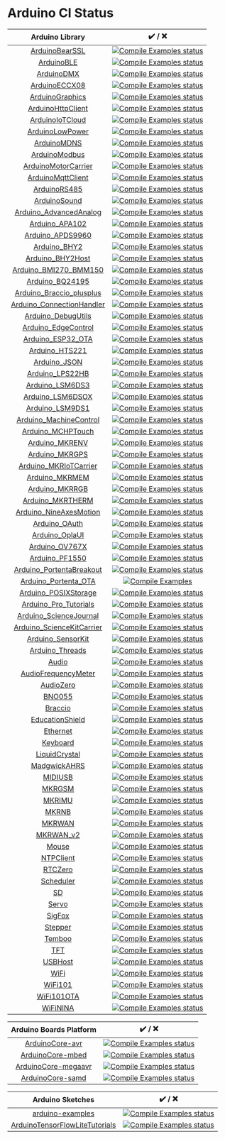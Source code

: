 Arduino CI Status
=================
| Arduino Library | ✔️ / ❌ |
|:----------:|:------:|
| [ArduinoBearSSL](https://github.com/arduino-libraries/ArduinoBearSSL) | [![Compile Examples status](https://github.com/arduino-libraries/ArduinoBearSSL/actions/workflows/compile-examples.yml/badge.svg)](https://github.com/arduino-libraries/ArduinoBearSSL/actions/workflows/compile-examples.yml) |
| [ArduinoBLE](https://github.com/arduino-libraries/ArduinoBLE) | [![Compile Examples status](https://github.com/arduino-libraries/ArduinoBLE/actions/workflows/compile-examples.yml/badge.svg)](https://github.com/arduino-libraries/ArduinoBLE/actions/workflows/compile-examples.yml) |
| [ArduinoDMX](https://github.com/arduino-libraries/ArduinoDMX) | [![Compile Examples status](https://github.com/arduino-libraries/ArduinoDMX/actions/workflows/compile-examples.yml/badge.svg)](https://github.com/arduino-libraries/ArduinoDMX/actions/workflows/compile-examples.yml) |
| [ArduinoECCX08](https://github.com/arduino-libraries/ArduinoECCX08) | [![Compile Examples status](https://github.com/arduino-libraries/ArduinoECCX08/actions/workflows/compile-examples.yml/badge.svg)](https://github.com/arduino-libraries/ArduinoECCX08/actions/workflows/compile-examples.yml) |
| [ArduinoGraphics](https://github.com/arduino-libraries/ArduinoGraphics) | [![Compile Examples status](https://github.com/arduino-libraries/ArduinoGraphics/actions/workflows/compile-examples.yml/badge.svg)](https://github.com/arduino-libraries/ArduinoGraphics/actions/workflows/compile-examples.yml) |
| [ArduinoHttpClient](https://github.com/arduino-libraries/ArduinoHttpClient) | [![Compile Examples status](https://github.com/arduino-libraries/ArduinoHttpClient/actions/workflows/compile-examples.yml/badge.svg)](https://github.com/arduino-libraries/ArduinoHttpClient/actions/workflows/compile-examples.yml) |
| [ArduinoIoTCloud](https://github.com/arduino-libraries/ArduinoIoTCloud) | [![Compile Examples status](https://github.com/arduino-libraries/ArduinoIoTCloud/actions/workflows/compile-examples.yml/badge.svg)](https://github.com/arduino-libraries/ArduinoIoTCloud/actions/workflows/compile-examples.yml) |
| [ArduinoLowPower](https://github.com/arduino-libraries/ArduinoLowPower) | [![Compile Examples status](https://github.com/arduino-libraries/ArduinoLowPower/actions/workflows/compile-examples.yml/badge.svg)](https://github.com/arduino-libraries/ArduinoLowPower/actions/workflows/compile-examples.yml) |
| [ArduinoMDNS](https://github.com/arduino-libraries/ArduinoMDNS) | [![Compile Examples status](https://github.com/arduino-libraries/ArduinoMDNS/actions/workflows/compile-examples.yml/badge.svg)](https://github.com/arduino-libraries/ArduinoMDNS/actions/workflows/compile-examples.yml) |
| [ArduinoModbus](https://github.com/arduino-libraries/ArduinoModbus) | [![Compile Examples status](https://github.com/arduino-libraries/ArduinoModbus/actions/workflows/compile-examples.yml/badge.svg)](https://github.com/arduino-libraries/ArduinoModbus/actions/workflows/compile-examples.yml) |
| [ArduinoMotorCarrier](https://github.com/arduino-libraries/ArduinoMotorCarrier) | [![Compile Examples status](https://github.com/arduino-libraries/ArduinoMotorCarrier/actions/workflows/compile-examples.yml/badge.svg)](https://github.com/arduino-libraries/ArduinoMotorCarrier/actions/workflows/compile-examples.yml) |
| [ArduinoMqttClient](https://github.com/arduino-libraries/ArduinoMqttClient) | [![Compile Examples status](https://github.com/arduino-libraries/ArduinoMqttClient/actions/workflows/compile-examples.yml/badge.svg)](https://github.com/arduino-libraries/ArduinoMqttClient/actions/workflows/compile-examples.yml) |
| [ArduinoRS485](https://github.com/arduino-libraries/ArduinoRS485) | [![Compile Examples status](https://github.com/arduino-libraries/ArduinoRS485/actions/workflows/compile-examples.yml/badge.svg)](https://github.com/arduino-libraries/ArduinoRS485/actions/workflows/compile-examples.yml) |
| [ArduinoSound](https://github.com/arduino-libraries/ArduinoSound) | [![Compile Examples status](https://github.com/arduino-libraries/ArduinoSound/actions/workflows/compile-examples.yml/badge.svg)](https://github.com/arduino-libraries/ArduinoSound/actions/workflows/compile-examples.yml) |
| [Arduino_AdvancedAnalog](https://github.com/arduino-libraries/Arduino_AdvancedAnalog) | [![Compile Examples status](https://github.com/arduino-libraries/Arduino_AdvancedAnalog/actions/workflows/compile-examples.yml/badge.svg)](https://github.com/arduino-libraries/Arduino_AdvancedAnalog/actions/workflows/compile-examples.yml) |
| [Arduino_APA102](https://github.com/arduino-libraries/Arduino_APA102) | [![Compile Examples status](https://github.com/arduino-libraries/Arduino_APA102/actions/workflows/compile-examples.yml/badge.svg)](https://github.com/arduino-libraries/Arduino_APA102/actions/workflows/compile-examples.yml) |
| [Arduino_APDS9960](https://github.com/arduino-libraries/Arduino_APDS9960) | [![Compile Examples status](https://github.com/arduino-libraries/Arduino_APDS9960/actions/workflows/compile-examples.yml/badge.svg)](https://github.com/arduino-libraries/Arduino_APDS9960/actions/workflows/compile-examples.yml) |
| [Arduino_BHY2](https://github.com/arduino-libraries/Arduino_BHY2) | [![Compile Examples status](https://github.com/arduino/nicla-sense-me-fw/actions/workflows/compile-examples.yml/badge.svg)](https://github.com/arduino/nicla-sense-me-fw/actions/workflows/compile-examples.yml) |
| [Arduino_BHY2Host](https://github.com/arduino-libraries/Arduino_BHY2Host) | [![Compile Examples status](https://github.com/arduino/nicla-sense-me-fw/actions/workflows/compile-examples.yml/badge.svg)](https://github.com/arduino/nicla-sense-me-fw/actions/workflows/compile-examples.yml) |
| [Arduino_BMI270_BMM150](https://github.com/arduino-libraries/Arduino_BMI270_BMM150) | [![Compile Examples status](https://github.com/arduino-libraries/Arduino_BMI270_BMM150/actions/workflows/compile-examples.yml/badge.svg)](https://github.com/arduino-libraries/Arduino_BMI270_BMM150/actions/workflows/compile-examples.yml) |
| [Arduino_BQ24195](https://github.com/arduino-libraries/Arduino_BQ24195) | [![Compile Examples status](https://github.com/arduino-libraries/Arduino_BQ24195/actions/workflows/compile-examples.yml/badge.svg)](https://github.com/arduino-libraries/Arduino_BQ24195/actions/workflows/compile-examples.yml) |
| [Arduino_Braccio_plusplus](https://github.com/arduino-libraries/Arduino_Braccio_plusplus) | [![Compile Examples status](https://github.com/arduino-libraries/Arduino_Braccio_plusplus/actions/workflows/compile-examples.yml/badge.svg)](https://github.com/arduino-libraries/Arduino_Braccio_plusplus/actions/workflows/compile-examples.yml) |
| [Arduino_ConnectionHandler](https://github.com/arduino-libraries/Arduino_ConnectionHandler) | [![Compile Examples status](https://github.com/arduino-libraries/Arduino_ConnectionHandler/actions/workflows/compile-examples.yml/badge.svg)](https://github.com/arduino-libraries/Arduino_ConnectionHandler/actions/workflows/compile-examples.yml) |
| [Arduino_DebugUtils](https://github.com/arduino-libraries/Arduino_DebugUtils) | [![Compile Examples status](https://github.com/arduino-libraries/Arduino_DebugUtils/actions/workflows/compile-examples.yml/badge.svg)](https://github.com/arduino-libraries/Arduino_DebugUtils/actions/workflows/compile-examples.yml) |
| [Arduino_EdgeControl](https://github.com/arduino-libraries/Arduino_EdgeControl) | [![Compile Examples status](https://github.com/arduino-libraries/Arduino_EdgeControl/actions/workflows/compile-examples.yml/badge.svg)](https://github.com/arduino-libraries/Arduino_EdgeControl/actions/workflows/compile-examples.yml) |
| [Arduino_ESP32_OTA](https://github.com/arduino-libraries/Arduino_ESP32_OTA) | [![Compile Examples status](https://github.com/arduino-libraries/Arduino_ESP32_OTA/actions/workflows/compile-examples.yml/badge.svg)](https://github.com/arduino-libraries/Arduino_ESP32_OTA/actions/workflows/compile-examples.yml) |
| [Arduino_HTS221](https://github.com/arduino-libraries/Arduino_HTS221) | [![Compile Examples status](https://github.com/arduino-libraries/Arduino_HTS221/actions/workflows/compile-examples.yml/badge.svg)](https://github.com/arduino-libraries/Arduino_HTS221/actions/workflows/compile-examples.yml) |
| [Arduino_JSON](https://github.com/arduino-libraries/Arduino_JSON) | [![Compile Examples status](https://github.com/arduino-libraries/Arduino_JSON/actions/workflows/compile-examples.yml/badge.svg)](https://github.com/arduino-libraries/Arduino_JSON/actions/workflows/compile-examples.yml) |
| [Arduino_LPS22HB](https://github.com/arduino-libraries/Arduino_LPS22HB) | [![Compile Examples status](https://github.com/arduino-libraries/Arduino_LPS22HB/actions/workflows/compile-examples.yml/badge.svg)](https://github.com/arduino-libraries/Arduino_LPS22HB/actions/workflows/compile-examples.yml) |
| [Arduino_LSM6DS3](https://github.com/arduino-libraries/Arduino_LSM6DS3) | [![Compile Examples status](https://github.com/arduino-libraries/Arduino_LSM6DS3/actions/workflows/compile-examples.yml/badge.svg)](https://github.com/arduino-libraries/Arduino_LSM6DS3/actions/workflows/compile-examples.yml) |
| [Arduino_LSM6DSOX](https://github.com/arduino-libraries/Arduino_LSM6DSOX) | [![Compile Examples status](https://github.com/arduino-libraries/Arduino_LSM6DSOX/actions/workflows/compile-examples.yml/badge.svg)](https://github.com/arduino-libraries/Arduino_LSM6DSOX/actions/workflows/compile-examples.yml) |
| [Arduino_LSM9DS1](https://github.com/arduino-libraries/Arduino_LSM9DS1) | [![Compile Examples status](https://github.com/arduino-libraries/Arduino_LSM9DS1/actions/workflows/compile-examples.yml/badge.svg)](https://github.com/arduino-libraries/Arduino_LSM9DS1/actions/workflows/compile-examples.yml) |
| [Arduino_MachineControl](https://github.com/arduino-libraries/Arduino_MachineControl) | [![Compile Examples status](https://github.com/arduino-libraries/Arduino_MachineControl/actions/workflows/compile-examples.yml/badge.svg)](https://github.com/arduino-libraries/Arduino_MachineControl/actions/workflows/compile-examples.yml) |
| [Arduino_MCHPTouch](https://github.com/arduino-libraries/Arduino_MCHPTouch) | [![Compile Examples status](https://github.com/arduino-libraries/Arduino_MCHPTouch/actions/workflows/compile-examples.yml/badge.svg)](https://github.com/arduino-libraries/Arduino_MCHPTouch/actions/workflows/compile-examples.yml) |
| [Arduino_MKRENV](https://github.com/arduino-libraries/Arduino_MKRENV) | [![Compile Examples status](https://github.com/arduino-libraries/Arduino_MKRENV/actions/workflows/compile-examples.yml/badge.svg)](https://github.com/arduino-libraries/Arduino_MKRENV/actions/workflows/compile-examples.yml) |
| [Arduino_MKRGPS](https://github.com/arduino-libraries/Arduino_MKRGPS) | [![Compile Examples status](https://github.com/arduino-libraries/Arduino_MKRGPS/actions/workflows/compile-examples.yml/badge.svg)](https://github.com/arduino-libraries/Arduino_MKRGPS/actions/workflows/compile-examples.yml) |
| [Arduino_MKRIoTCarrier](https://github.com/arduino-libraries/Arduino_MKRIoTCarrier) | [![Compile Examples status](https://github.com/arduino-libraries/Arduino_MKRIoTCarrier/actions/workflows/Compile%20Examples.yml/badge.svg)](https://github.com/arduino-libraries/Arduino_MKRIoTCarrier/actions/workflows/Compile%20Examples.yml) |
| [Arduino_MKRMEM](https://github.com/arduino-libraries/Arduino_MKRMEM) | [![Compile Examples status](https://github.com/arduino-libraries/Arduino_MKRMEM/actions/workflows/compile-examples.yml/badge.svg)](https://github.com/arduino-libraries/Arduino_MKRMEM/actions/workflows/compile-examples.yml) |
| [Arduino_MKRRGB](https://github.com/arduino-libraries/Arduino_MKRRGB) | [![Compile Examples status](https://github.com/arduino-libraries/Arduino_MKRRGB/actions/workflows/compile-examples.yml/badge.svg)](https://github.com/arduino-libraries/Arduino_MKRRGB/actions/workflows/compile-examples.yml) |
| [Arduino_MKRTHERM](https://github.com/arduino-libraries/Arduino_MKRTHERM) | [![Compile Examples status](https://github.com/arduino-libraries/Arduino_MKRTHERM/actions/workflows/compile-examples.yml/badge.svg)](https://github.com/arduino-libraries/Arduino_MKRTHERM/actions/workflows/compile-examples.yml) |
| [Arduino_NineAxesMotion](https://github.com/arduino-libraries/Arduino_NineAxesMotion) | [![Compile Examples status](https://github.com/arduino-libraries/Arduino_NineAxesMotion/actions/workflows/compile-examples.yml/badge.svg)](https://github.com/arduino-libraries/Arduino_NineAxesMotion/actions/workflows/compile-examples.yml) |
| [Arduino_OAuth](https://github.com/arduino-libraries/Arduino_OAuth) | [![Compile Examples status](https://github.com/arduino-libraries/Arduino_OAuth/actions/workflows/compile-examples.yml/badge.svg)](https://github.com/arduino-libraries/Arduino_OAuth/actions/workflows/compile-examples.yml) |
| [Arduino_OplaUI](https://github.com/arduino-libraries/Arduino_OplaUI) | [![Compile Examples status](https://github.com/arduino-libraries/Arduino_OplaUI/actions/workflows/compile-examples.yml/badge.svg)](https://github.com/arduino-libraries/Arduino_OplaUI/actions/workflows/compile-examples.yml) |
| [Arduino_OV767X](https://github.com/arduino-libraries/Arduino_OV767X) | [![Compile Examples status](https://github.com/arduino-libraries/Arduino_OV767X/actions/workflows/compile-examples.yml/badge.svg)](https://github.com/arduino-libraries/Arduino_OV767X/actions/workflows/compile-examples.yml) |
| [Arduino_PF1550](https://github.com/arduino-libraries/Arduino_PF1550) | [![Compile Examples status](https://github.com/arduino-libraries/Arduino_PF1550/actions/workflows/compile-examples.yml/badge.svg)](https://github.com/arduino-libraries/Arduino_PF1550/actions/workflows/compile-examples.yml) |
| [Arduino_PortentaBreakout](https://github.com/arduino-libraries/Arduino_PortentaBreakout) | [![Compile Examples status](https://github.com/arduino-libraries/Arduino_PortentaBreakout/actions/workflows/compile-examples.yml/badge.svg)](https://github.com/arduino-libraries/Arduino_PortentaBreakout/actions/workflows/compile-examples.yml) |
| [Arduino_Portenta_OTA](https://github.com/arduino-libraries/Arduino_Portenta_OTA) | [![Compile Examples](https://github.com/arduino-libraries/Arduino_Portenta_OTA/workflows/Compile%20Examples/badge.svg)](https://github.com/arduino-libraries/Arduino_Portenta_OTA/actions?workflow=Compile+Examples) |
| [Arduino_POSIXStorage](https://github.com/arduino-libraries/Arduino_POSIXStorage) | [![Compile Examples status](https://github.com/arduino-libraries/Arduino_POSIXStorage/actions/workflows/compile-examples.yml/badge.svg)](https://github.com/arduino-libraries/Arduino_POSIXStorage/actions/workflows/compile-examples.yml) |
| [Arduino_Pro_Tutorials](https://github.com/arduino-libraries/Arduino_Pro_Tutorials) | [![Compile Examples status](https://github.com/arduino-libraries/Arduino_Pro_Tutorials/actions/workflows/compile-examples.yml/badge.svg)](https://github.com/arduino-libraries/Arduino_Pro_Tutorials/actions/workflows/compile-examples.yml) |
| [Arduino_ScienceJournal](https://github.com/arduino-libraries/Arduino_ScienceJournal) | [![Compile Examples status](https://github.com/arduino-libraries/Arduino_ScienceJournal/actions/workflows/compile-examples.yml/badge.svg)](https://github.com/arduino-libraries/Arduino_ScienceJournal/actions/workflows/compile-examples.yml) |
| [Arduino_ScienceKitCarrier](https://github.com/arduino-libraries/Arduino_ScienceKitCarrier) | [![Compile Examples status](https://github.com/arduino-libraries/Arduino_ScienceKitCarrier/actions/workflows/compile-examples.yml/badge.svg)](https://github.com/arduino-libraries/Arduino_ScienceKitCarrier/actions/workflows/compile-examples.yml) |
| [Arduino_SensorKit](https://github.com/arduino-libraries/Arduino_SensorKit) | [![Compile Examples status](https://github.com/arduino-libraries/Arduino_SensorKit/actions/workflows/compile-examples.yml/badge.svg)](https://github.com/arduino-libraries/Arduino_SensorKit/actions/workflows/compile-examples.yml) |
| [Arduino_Threads](https://github.com/arduino-libraries/Arduino_Threads) | [![Compile Examples status](https://github.com/arduino-libraries/Arduino_Threads/actions/workflows/compile-examples.yml/badge.svg)](https://github.com/arduino-libraries/Arduino_Threads/actions/workflows/compile-examples.yml) |
| [Audio](https://github.com/arduino-libraries/Audio) | [![Compile Examples status](https://github.com/arduino-libraries/Audio/actions/workflows/compile-examples.yml/badge.svg)](https://github.com/arduino-libraries/Audio/actions/workflows/compile-examples.yml) |
| [AudioFrequencyMeter](https://github.com/arduino-libraries/AudioFrequencyMeter) | [![Compile Examples status](https://github.com/arduino-libraries/AudioFrequencyMeter/actions/workflows/compile-examples.yml/badge.svg)](https://github.com/arduino-libraries/AudioFrequencyMeter/actions/workflows/compile-examples.yml) |
| [AudioZero](https://github.com/arduino-libraries/AudioZero) | [![Compile Examples status](https://github.com/arduino-libraries/AudioZero/actions/workflows/compile-examples.yml/badge.svg)](https://github.com/arduino-libraries/AudioZero/actions/workflows/compile-examples.yml) |
| [BNO055](https://github.com/arduino-libraries/BNO055) | [![Compile Examples status](https://github.com/arduino-libraries/BNO055/actions/workflows/compile-examples.yml/badge.svg)](https://github.com/arduino-libraries/BNO055/actions/workflows/compile-examples.yml) |
| [Braccio](https://github.com/arduino-libraries/Braccio) | [![Compile Examples status](https://github.com/arduino-libraries/Braccio/actions/workflows/compile-examples.yml/badge.svg)](https://github.com/arduino-libraries/Braccio/actions/workflows/compile-examples.yml) |
| [EducationShield](https://github.com/arduino-libraries/EducationShield) | [![Compile Examples status](https://github.com/arduino-libraries/EducationShield/actions/workflows/compile-examples.yml/badge.svg)](https://github.com/arduino-libraries/EducationShield/actions/workflows/compile-examples.yml) |
| [Ethernet](https://github.com/arduino-libraries/Ethernet) | [![Compile Examples status](https://github.com/arduino-libraries/Ethernet/actions/workflows/compile-examples.yml/badge.svg)](https://github.com/arduino-libraries/Ethernet/actions/workflows/compile-examples.yml) |
| [Keyboard](https://github.com/arduino-libraries/Keyboard) | [![Compile Examples status](https://github.com/arduino-libraries/Keyboard/actions/workflows/compile-examples.yml/badge.svg)](https://github.com/arduino-libraries/Keyboard/actions/workflows/compile-examples.yml) |
| [LiquidCrystal](https://github.com/arduino-libraries/LiquidCrystal) | [![Compile Examples status](https://github.com/arduino-libraries/LiquidCrystal/actions/workflows/compile-examples.yml/badge.svg)](https://github.com/arduino-libraries/LiquidCrystal/actions/workflows/compile-examples.yml) |
| [MadgwickAHRS](https://github.com/arduino-libraries/MadgwickAHRS) | [![Compile Examples status](https://github.com/arduino-libraries/MadgwickAHRS/actions/workflows/compile-examples.yml/badge.svg)](https://github.com/arduino-libraries/MadgwickAHRS/actions/workflows/compile-examples.yml) |
| [MIDIUSB](https://github.com/arduino-libraries/MIDIUSB) | [![Compile Examples status](https://github.com/arduino-libraries/MIDIUSB/actions/workflows/compile-examples.yml/badge.svg)](https://github.com/arduino-libraries/MIDIUSB/actions/workflows/compile-examples.yml) |
| [MKRGSM](https://github.com/arduino-libraries/MKRGSM) | [![Compile Examples status](https://github.com/arduino-libraries/MKRGSM/actions/workflows/compile-examples.yml/badge.svg)](https://github.com/arduino-libraries/MKRGSM/actions/workflows/compile-examples.yml) |
| [MKRIMU](https://github.com/arduino-libraries/MKRIMU) | [![Compile Examples status](https://github.com/arduino-libraries/MKRIMU/actions/workflows/compile-examples.yml/badge.svg)](https://github.com/arduino-libraries/MKRIMU/actions/workflows/compile-examples.yml) |
| [MKRNB](https://github.com/arduino-libraries/MKRNB) | [![Compile Examples status](https://github.com/arduino-libraries/MKRNB/actions/workflows/compile-examples.yml/badge.svg)](https://github.com/arduino-libraries/MKRNB/actions/workflows/compile-examples.yml) |
| [MKRWAN](https://github.com/arduino-libraries/MKRWAN) | [![Compile Examples status](https://github.com/arduino-libraries/MKRWAN/actions/workflows/compile-examples.yml/badge.svg)](https://github.com/arduino-libraries/MKRWAN/actions/workflows/compile-examples.yml) |
| [MKRWAN_v2](https://github.com/arduino-libraries/MKRWAN_v2) | [![Compile Examples status](https://github.com/arduino-libraries/MKRWAN_v2/actions/workflows/compile-examples.yml/badge.svg)](https://github.com/arduino-libraries/MKRWAN_v2/actions/workflows/compile-examples.yml) |
| [Mouse](https://github.com/arduino-libraries/Mouse) | [![Compile Examples status](https://github.com/arduino-libraries/Mouse/actions/workflows/compile-examples.yml/badge.svg)](https://github.com/arduino-libraries/Mouse/actions/workflows/compile-examples.yml) |
| [NTPClient](https://github.com/arduino-libraries/NTPClient) | [![Compile Examples status](https://github.com/arduino-libraries/NTPClient/actions/workflows/compile-examples.yml/badge.svg)](https://github.com/arduino-libraries/NTPClient/actions/workflows/compile-examples.yml) |
| [RTCZero](https://github.com/arduino-libraries/RTCZero) | [![Compile Examples status](https://github.com/arduino-libraries/RTCZero/actions/workflows/compile-examples.yml/badge.svg)](https://github.com/arduino-libraries/RTCZero/actions/workflows/compile-examples.yml) |
| [Scheduler](https://github.com/arduino-libraries/Scheduler) | [![Compile Examples status](https://github.com/arduino-libraries/Scheduler/actions/workflows/compile-examples.yml/badge.svg)](https://github.com/arduino-libraries/Scheduler/actions/workflows/compile-examples.yml) |
| [SD](https://github.com/arduino-libraries/SD) | [![Compile Examples status](https://github.com/arduino-libraries/SD/actions/workflows/compile-examples.yml/badge.svg)](https://github.com/arduino-libraries/SD/actions/workflows/compile-examples.yml) |
| [Servo](https://github.com/arduino-libraries/Servo) | [![Compile Examples status](https://github.com/arduino-libraries/Servo/actions/workflows/compile-examples.yml/badge.svg)](https://github.com/arduino-libraries/Servo/actions/workflows/compile-examples.yml) |
| [SigFox](https://github.com/arduino-libraries/SigFox) | [![Compile Examples status](https://github.com/arduino-libraries/SigFox/actions/workflows/compile-examples.yml/badge.svg)](https://github.com/arduino-libraries/SigFox/actions/workflows/compile-examples.yml) |
| [Stepper](https://github.com/arduino-libraries/Stepper) | [![Compile Examples status](https://github.com/arduino-libraries/Stepper/actions/workflows/compile-examples.yml/badge.svg)](https://github.com/arduino-libraries/Stepper/actions/workflows/compile-examples.yml) |
| [Temboo](https://github.com/arduino-libraries/Temboo) | [![Compile Examples status](https://github.com/arduino-libraries/Temboo/actions/workflows/compile-examples.yml/badge.svg)](https://github.com/arduino-libraries/Temboo/actions/workflows/compile-examples.yml) |
| [TFT](https://github.com/arduino-libraries/TFT) | [![Compile Examples status](https://github.com/arduino-libraries/TFT/actions/workflows/compile-examples.yml/badge.svg)](https://github.com/arduino-libraries/TFT/actions/workflows/compile-examples.yml) |
| [USBHost](https://github.com/arduino-libraries/USBHost) | [![Compile Examples status](https://github.com/arduino-libraries/USBHost/actions/workflows/compile-examples.yml/badge.svg)](https://github.com/arduino-libraries/USBHost/actions/workflows/compile-examples.yml) |
| [WiFi](https://github.com/arduino-libraries/WiFi) | [![Compile Examples status](https://github.com/arduino-libraries/WiFi/actions/workflows/compile-examples.yml/badge.svg)](https://github.com/arduino-libraries/WiFi/actions/workflows/compile-examples.yml) |
| [WiFi101](https://github.com/arduino-libraries/WiFi101) | [![Compile Examples status](https://github.com/arduino-libraries/WiFi101/actions/workflows/compile-examples.yml/badge.svg)](https://github.com/arduino-libraries/WiFi101/actions/workflows/compile-examples.yml) |
| [WiFi101OTA](https://github.com/arduino-libraries/WiFi101OTA) | [![Compile Examples status](https://github.com/arduino-libraries/WiFi101OTA/actions/workflows/compile-examples.yml/badge.svg)](https://github.com/arduino-libraries/WiFi101OTA/actions/workflows/compile-examples.yml) |
| [WiFiNINA](https://github.com/arduino-libraries/WiFiNINA) | [![Compile Examples status](https://github.com/arduino-libraries/WiFiNINA/actions/workflows/compile-examples.yml/badge.svg)](https://github.com/arduino-libraries/WiFiNINA/actions/workflows/compile-examples.yml) |

| Arduino Boards Platform | ✔️ / ❌ |
|:----------:|:------:|
| [ArduinoCore-avr](https://github.com/arduino/ArduinoCore-avr) | [![Compile Examples status](https://github.com/arduino/ArduinoCore-avr/actions/workflows/compile-platform-examples.yml/badge.svg)](https://github.com/arduino/ArduinoCore-avr/actions/workflows/compile-platform-examples.yml) |
| [ArduinoCore-mbed](https://github.com/arduino/ArduinoCore-mbed) | [![Compile Examples status](https://github.com/arduino/ArduinoCore-mbed/actions/workflows/compile-examples.yml/badge.svg)](https://github.com/arduino/ArduinoCore-mbed/actions/workflows/compile-examples.yml) |
| [ArduinoCore-megaavr](https://github.com/arduino/ArduinoCore-megaavr) | [![Compile Examples status](https://github.com/arduino/ArduinoCore-megaavr/actions/workflows/compile-examples.yml/badge.svg)](https://github.com/arduino/ArduinoCore-megaavr/actions/workflows/compile-examples.yml) |
| [ArduinoCore-samd](https://github.com/arduino/ArduinoCore-samd) | [![Compile Examples status](https://github.com/arduino/ArduinoCore-samd/actions/workflows/compile-examples.yml/badge.svg)](https://github.com/arduino/ArduinoCore-samd/actions/workflows/compile-examples.yml) |

| Arduino Sketches | ✔️ / ❌ |
|:----------:|:------:|
| [arduino-examples](https://github.com/arduino/arduino-examples) | [![Compile Examples status](https://github.com/arduino/arduino-examples/actions/workflows/compile-examples.yml/badge.svg)](https://github.com/arduino/arduino-examples/actions/workflows/compile-examples.yml) |
| [ArduinoTensorFlowLiteTutorials](https://github.com/arduino/ArduinoTensorFlowLiteTutorials) | [![Compile Examples status](https://github.com/arduino/ArduinoTensorFlowLiteTutorials/actions/workflows/compile-sketches.yml/badge.svg)](https://github.com/arduino/ArduinoTensorFlowLiteTutorials/actions/workflows/compile-sketches.yml) |
